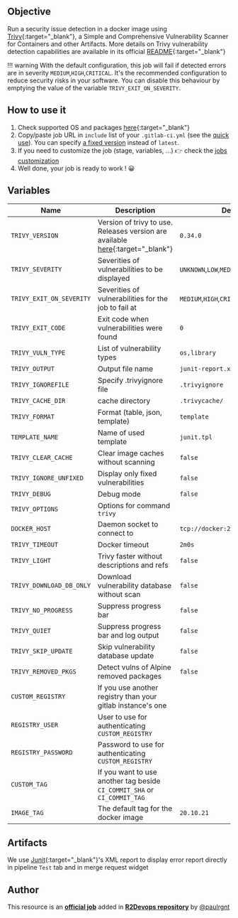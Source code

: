 ## Objective

Run a security issue detection in a docker image using
[Trivy](https://github.com/aquasecurity/trivy){:target="_blank"}, a Simple and Comprehensive
Vulnerability Scanner for Containers and other Artifacts. More details on Trivy
vulnerability detection capabilities are available in its official
[README](https://github.com/aquasecurity/trivy#vulnerability-detection){:target="_blank"}

!!! warning
    With the default configuration, this job will fail if detected errors are in severity `MEDIUM`,`HIGH`,`CRITICAL`.
    It's the recommended configuration to reduce security risks in your
    software. You can disable this behaviour by emptying the value of the
    variable `TRIVY_EXIT_ON_SEVERITY`.

## How to use it

1. Check supported OS and packages
   [here](https://github.com/aquasecurity/trivy#vulnerability-detection){:target="_blank"}
1. Copy/paste job URL in `include` list of your `.gitlab-ci.yml` (see the [quick use](https://docs.r2devops.io/get-started/use-templates/#use-a-template)). You can specify [a fixed version](https://docs.r2devops.io/get-started/use-templates/#versioning) instead of `latest`.
1. If you need to customize the job (stage, variables, ...) 👉 check the [jobs
   customization](https://docs.r2devops.io/get-started/use-templates/#job-templates-customization)
1. Well done, your job is ready to work ! 😀

## Variables

| Name | Description | Default |
| ---- | ----------- | ------- |
| `TRIVY_VERSION` <img width=450/> | Version of trivy to use. Releases version are available [here](https://github.com/aquasecurity/trivy/releases){:target="_blank"} | `0.34.0` |
| `TRIVY_SEVERITY` | Severities of vulnerabilities to be displayed | `UNKNOWN`,`LOW`,`MEDIUM`,`HIGH`,`CRITICAL`|
| `TRIVY_EXIT_ON_SEVERITY` | Severities of vulnerabilities for the job to fail at | `MEDIUM`,`HIGH`,`CRITICAL`|
| `TRIVY_EXIT_CODE` | Exit code when vulnerabilities were found | `0` |
| `TRIVY_VULN_TYPE` | List of vulnerability types | `os,library` |
| `TRIVY_OUTPUT` | Output file name | `junit-report.xml` |
| `TRIVY_IGNOREFILE` | Specify .trivyignore file | `.trivyignore` |
| `TRIVY_CACHE_DIR` | cache directory | `.trivycache/`
| `TRIVY_FORMAT` | Format (table, json, template) | `template` |
| `TEMPLATE_NAME` | Name of used template | `junit.tpl` |
| `TRIVY_CLEAR_CACHE` | Clear image caches without scanning | `false` |
| `TRIVY_IGNORE_UNFIXED` | Display only fixed vulnerabilities | `false` |
| `TRIVY_DEBUG` | Debug mode | `false` |
| `TRIVY_OPTIONS` | Options for command `trivy` | ` ` |
| `DOCKER_HOST` | Daemon socket to connect to | `tcp://docker:2375` |
| `TRIVY_TIMEOUT` | Docker timeout | `2m0s` |
| `TRIVY_LIGHT` | Trivy faster without descriptions and refs | `false` |
| `TRIVY_DOWNLOAD_DB_ONLY` | Download vulnerability database without scan | `false` |
| `TRIVY_NO_PROGRESS` | Suppress progress bar | `false` |
| `TRIVY_QUIET` | Suppress progress bar and log output | `false` |
| `TRIVY_SKIP_UPDATE` | Skip vulnerability database update | `false` |
| `TRIVY_REMOVED_PKGS` | Detect vulns of Alpine removed packages | `false` |
| `CUSTOM_REGISTRY` | If you use another registry than your gitlab instance's one | ` ` |
| `REGISTRY_USER` | User to use for authenticating `CUSTOM_REGISTRY` | ` ` |
| `REGISTRY_PASSWORD` | Password to use for authenticating `CUSTOM_REGISTRY` | ` ` |
| `CUSTOM_TAG` | If you want to use another tag beside `CI_COMMIT_SHA` or `CI_COMMIT_TAG` | ` ` |
| `IMAGE_TAG` | The default tag for the docker image | `20.10.21`  |

## Artifacts

We use [Junit](https://junit.org/junit5/){:target="_blank"}'s XML report to display error report
directly in pipeline `Test` tab and in merge request widget



## Author
This resource is an **[official job](https://docs.r2devops.io/get-started/faq/#use-a-template)** added in [**R2Devops repository**](https://gitlab.com/r2devops/hub) by [@paulrgnt](https://gitlab.com/paulrgnt)
